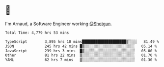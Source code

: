 # 👋

I'm Arnaud, a Software Engineer working [@Shotgun](https://shotgun.live).

<!--START_SECTION:waka-->

```txt
Total Time: 4,779 hrs 53 mins

TypeScript        3,895 hrs 10 mins████████████████████▒░░░░   81.49 %
JSON              245 hrs 42 mins █▒░░░░░░░░░░░░░░░░░░░░░░░   05.14 %
JavaScript        239 hrs 3 mins  █▒░░░░░░░░░░░░░░░░░░░░░░░   05.00 %
Other             81 hrs 22 mins  ▒░░░░░░░░░░░░░░░░░░░░░░░░   01.70 %
YAML              62 hrs 7 mins   ▒░░░░░░░░░░░░░░░░░░░░░░░░   01.30 %
```

<!--END_SECTION:waka-->
